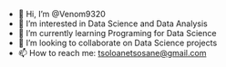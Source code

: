 - 👋 Hi, I’m @Venom9320
- 👀 I’m interested in Data Science and Data Analysis
- 🌱 I’m currently learning Programing for Data Science 
- 💞️ I’m looking to collaborate on Data Science projects
- 📫 How to reach me: tsoloanetsosane@gmail.com

<!---
Venom9320/Venom9320 is a ✨ special ✨ repository because its `README.md` (this file) appears on your GitHub profile.
You can click the Preview link to take a look at your changes.
--->
